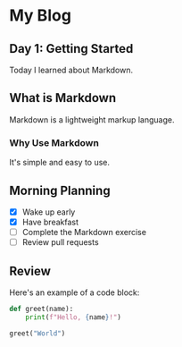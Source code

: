 # My Blog

## Day 1: Getting Started

Today I learned about Markdown.

## What is Markdown

Markdown is a lightweight markup language.

### Why Use Markdown

It's simple and easy to use.

## Morning Planning

- [x] Wake up early
- [x] Have breakfast
- [ ] Complete the Markdown exercise
- [ ] Review pull requests

## Review

Here's an example of a code block:

```python
def greet(name):
    print(f"Hello, {name}!")

greet("World")
```
